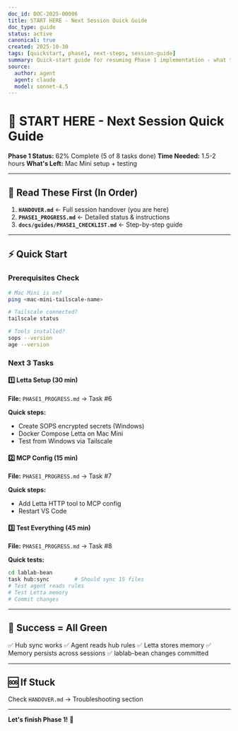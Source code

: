 ```yaml
---
doc_id: DOC-2025-00006
title: START HERE - Next Session Quick Guide
doc_type: guide
status: active
canonical: true
created: 2025-10-30
tags: [quickstart, phase1, next-steps, session-guide]
summary: Quick-start guide for resuming Phase 1 implementation - what to read and what to do next
source:
  author: agent
  agent: claude
  model: sonnet-4.5
---
```


# 🚀 START HERE - Next Session Quick Guide

**Phase 1 Status:** 62% Complete (5 of 8 tasks done)
**Time Needed:** 1.5-2 hours
**What's Left:** Mac Mini setup + testing

---

## 📖 Read These First (In Order)

1. **`HANDOVER.md`** ← Full session handover (you are here)
2. **`PHASE1_PROGRESS.md`** ← Detailed status & instructions
3. **`docs/guides/PHASE1_CHECKLIST.md`** ← Step-by-step guide

---

## ⚡ Quick Start

### Prerequisites Check

```bash
# Mac Mini is on?
ping <mac-mini-tailscale-name>

# Tailscale connected?
tailscale status

# Tools installed?
sops --version
age --version
```

### Next 3 Tasks

#### 1️⃣ Letta Setup (30 min)

**File:** `PHASE1_PROGRESS.md` → Task #6

**Quick steps:**

- Create SOPS encrypted secrets (Windows)
- Docker Compose Letta on Mac Mini
- Test from Windows via Tailscale

#### 2️⃣ MCP Config (15 min)

**File:** `PHASE1_PROGRESS.md` → Task #7

**Quick steps:**

- Add Letta HTTP tool to MCP config
- Restart VS Code

#### 3️⃣ Test Everything (45 min)

**File:** `PHASE1_PROGRESS.md` → Task #8

**Quick tests:**

```bash
cd lablab-bean
task hub:sync        # Should sync 15 files
# Test agent reads rules
# Test Letta memory
# Commit changes
```

---

## 🎯 Success = All Green

✅ Hub sync works
✅ Agent reads hub rules
✅ Letta stores memory
✅ Memory persists across sessions
✅ lablab-bean changes committed

---

## 🆘 If Stuck

Check `HANDOVER.md` → Troubleshooting section

---

**Let's finish Phase 1!** 🚀
